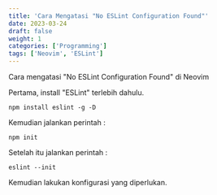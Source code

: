 ```yaml
---
title: 'Cara Mengatasi "No ESLint Configuration Found"'
date: 2023-03-24
draft: false
weight: 1
categories: ['Programming']
tags: ['Neovim', 'ESLint']
---
```


Cara mengatasi "No ESLint Configuration Found" di Neovim

Pertama, install "ESLint" terlebih dahulu.

```
npm install eslint -g -D
```

Kemudian jalankan perintah :

```
npm init
```

Setelah itu jalankan perintah :

```
eslint --init
```

Kemudian lakukan konfigurasi yang diperlukan.
